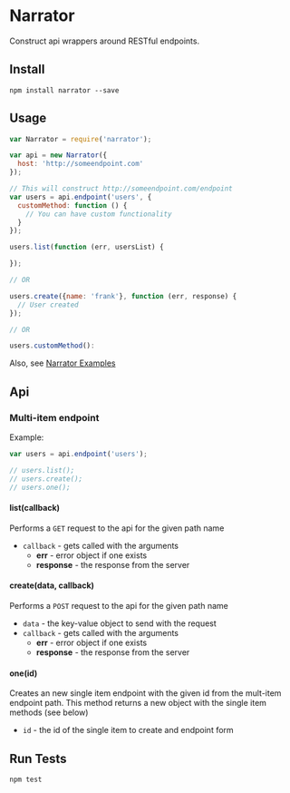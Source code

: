 # Narrator

Construct api wrappers around RESTful endpoints.

## Install

```
npm install narrator --save
```

## Usage

```javascript
var Narrator = require('narrator');

var api = new Narrator({
  host: 'http://someendpoint.com'
});

// This will construct http://someendpoint.com/endpoint
var users = api.endpoint('users', {
  customMethod: function () {
    // You can have custom functionality
  }
});

users.list(function (err, usersList) {

});

// OR

users.create({name: 'frank'}, function (err, response) {
  // User created
});

// OR

users.customMethod():
```

Also, see [Narrator Examples](https://github.com/scottcorgan/narrator/tree/master/examples)


## Api

### Multi-item endpoint

Example:

```javascript
var users = api.endpoint('users');

// users.list();
// users.create();
// users.one();

```

#### list(callback)

Performs a ` GET ` request to the api for the given path name

* ` callback ` - gets called with the arguments
  * **err** - error object if one exists
  * **response** - the response from the server

#### create(data, callback)

Performs a ` POST ` request to the api for the given path name

* ` data ` - the key-value object to send with the request
* ` callback ` - gets called with the arguments
  * **err** - error object if one exists
  * **response** - the response from the server

#### one(id)

Creates an new single item endpoint with the given id from the mult-item endpoint path. This method returns a new object with the single item methods (see below)

* ` id ` - the id of the single item to create and endpoint form


## Run Tests

```
npm test
```
